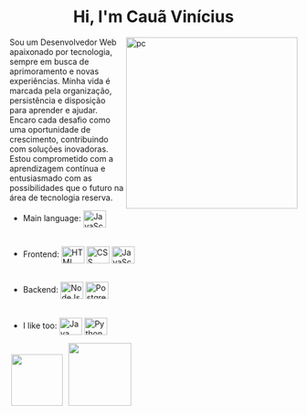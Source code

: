 <h1 align="center">Hi, I'm Cauã Vinícius</h1>

<img src="https://img.freepik.com/vetores-gratis/ilustracao-do-conceito-de-programacao_114360-1351.jpg" width="300px" min-width="300px" max-width="300px" align="right" alt="pc">

<p align="left"> 
Sou um Desenvolvedor Web apaixonado por tecnologia, sempre em busca de aprimoramento e novas experiências. Minha vida é marcada pela organização, persistência e disposição para aprender e ajudar. Encaro cada desafio como uma oportunidade de crescimento, contribuindo com soluções inovadoras. Estou comprometido com a aprendizagem contínua e entusiasmado com as possibilidades que o futuro na área de tecnologia reserva.
</p>

- Main language: <img align="center" alt="JavaScript" height="30" width="40" src="https://skillicons.dev/icons?i=js" Title="JavaScript">
  ######
- Frontend: <img align="center" alt="HTML" height="30" width="40" src="https://skillicons.dev/icons?i=html" Title="HTML"> <img align="center" alt="CSS" height="30" width="40" src="https://skillicons.dev/icons?i=css" Title="CSS"> <img align="center" alt="JavaScript" height="30" width="40" src="https://skillicons.dev/icons?i=js" Title="JavaScript">
  ######
- Backend: <img align="center" alt="NodeJs" height="30" width="40" src="https://skillicons.dev/icons?i=nodejs" Title="NodeJs"> <img align="center" alt="PostgreSQL" height="30" width="40" src="https://skillicons.dev/icons?i=postgres" Title="PostgreSQL">
  ######
- I like too: <img align="center" alt="Java" height="30" width="40" src="https://skillicons.dev/icons?i=java" Title="Java"> <img align="center" alt="Python" height="30" width="40" src="https://skillicons.dev/icons?i=py" Title="Python"> 

  

<p align="left" >
  <a href="https://www.linkedin.com/in/cau%C3%A3-vin%C3%ADcius-silva-barbosa-a29781231/" alt="Linkedin">
  <img width="90" hspace="3" src="https://img.shields.io/badge/-Linkedin-0e76a8?style=flat-square&logo=Linkedin&logoColor=white&link=LINK-DO-SEU-LINKEDIN" /></a>

  <a href="https://wa.me/5587996110447" alt="WhatsApp">
  <img hspace="3" width="110" src="https://img.shields.io/badge/-WhatsApp-25d366?style=flat-square&labelColor=25d366&logo=whatsapp&logoColor=white&link=API-DO-SEU-WHATSAPP"/></a>
</p>
